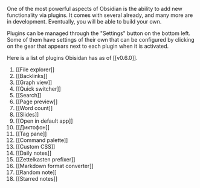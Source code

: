One of the most powerful aspects of Obsidian is the ability to add new functionality via plugins. It comes with several already, and many more are in development. Eventually, you will be able to build your own.

Plugins can be managed through the "Settings" button on the bottom left. Some of them have settings of their own that can be configured by clicking on the gear that appears next to each plugin when it is activated. 

Here is a list of plugins Obisidan has as of [[v0.6.0]].

1. [[File explorer]]
1. [[Backlinks]]
1. [[Graph view]]
1. [[Quick switcher]]
1. [[Search]]
1. [[Page preview]]
1. [[Word count]]
1. [[Slides]]
1. [[Open in default app]]
1. [[Диктофон]]
1. [[Tag pane]]
1. [[Command palette]]
1. [[Custom CSS]]
1. [[Daily notes]]
1. [[Zettelkasten prefixer]]
1. [[Markdown format converter]]
1. [[Random note]]
1. [[Starred notes]]